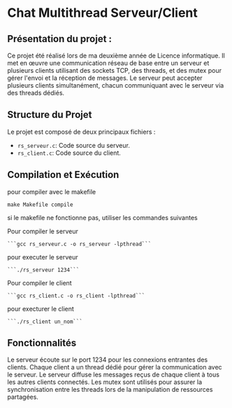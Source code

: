 # Chat Multithread Serveur/Client

## Présentation du projet : 

Ce projet été réalisé lors de ma deuxième année de Licence informatique. Il met en œuvre une communication réseau de base entre un serveur et plusieurs clients utilisant des sockets TCP, des threads, et des mutex pour gérer l'envoi et la réception de messages. Le serveur peut accepter plusieurs clients simultanément, chacun communiquant avec le serveur via des threads dédiés.


## Structure du Projet

Le projet est composé de deux principaux fichiers :

- `rs_serveur.c`: Code source du serveur.
- `rs_client.c`: Code source du client.

## Compilation et Exécution

pour compiler avec le makefile 

    make Makefile compile 

si le makefile ne fonctionne pas, utiliser les commandes suivantes 


Pour compiler le serveur 

    ```gcc rs_serveur.c -o rs_serveur -lpthread```  

pour executer le serveur 

    ```./rs_serveur 1234``` 

Pour compiler le client 

    ```gcc rs_client.c -o rs_client -lpthread``` 

pour execturer le client 

    ```./rs_client un_nom``` 

## Fonctionnalités

Le serveur écoute sur le port 1234 pour les connexions entrantes des clients.
Chaque client a un thread dédié pour gérer la communication avec le serveur.
Le serveur diffuse les messages reçus de chaque client à tous les autres clients connectés.
Les mutex sont utilisés pour assurer la synchronisation entre les threads lors de la manipulation de ressources partagées.
